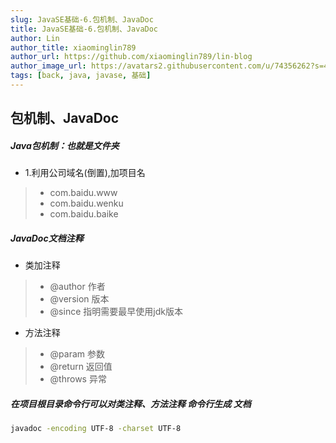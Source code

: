 ```yaml
---
slug: JavaSE基础-6.包机制、JavaDoc
title: JavaSE基础-6.包机制、JavaDoc
author: Lin
author_title: xiaominglin789
author_url: https://github.com/xiaominglin789/lin-blog
author_image_url: https://avatars2.githubusercontent.com/u/74356262?s=400&u=51bc963a308dd3748ba5133c9cfd29eb3bc0c207&v=4
tags: [back, java, javase, 基础]
---
```


## 包机制、JavaDoc
##### Java包机制：也就是文件夹
- 1.利用公司域名(倒置),加项目名
> - com.baidu.www
> - com.baidu.wenku
> - com.baidu.baike


<!--truncate-->


##### JavaDoc文档注释
- 类加注释
> - @author 作者
> - @version 版本 
> - @since 指明需要最早使用jdk版本
- 方法注释
> - @param 参数
> - @return 返回值
> - @throws 异常


##### 在项目根目录命令行可以对类注释、方法注释 命令行生成 文档
```bash
javadoc -encoding UTF-8 -charset UTF-8
```
